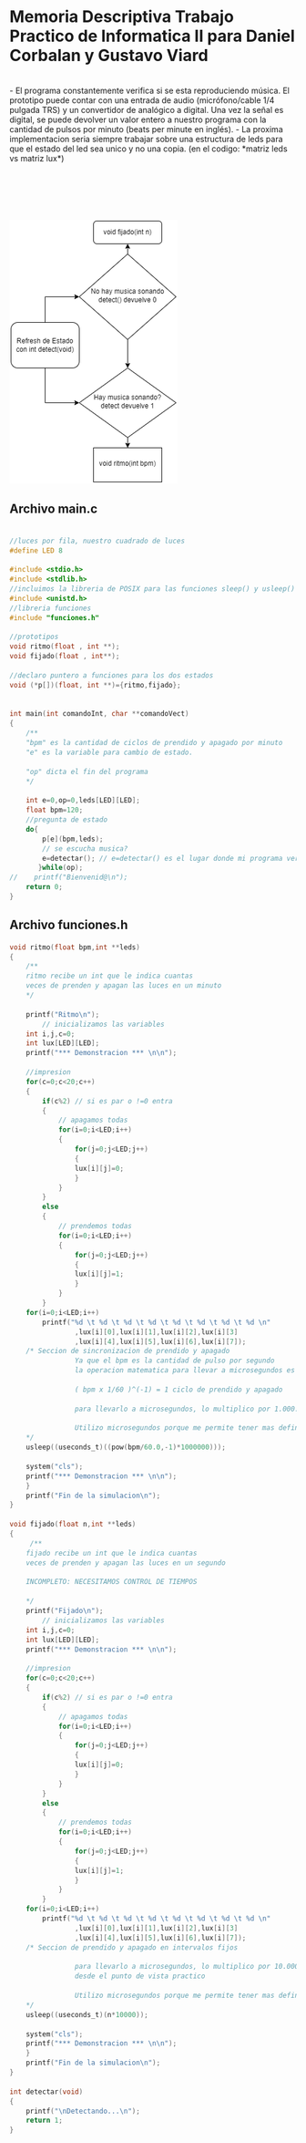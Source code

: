  # Memoria Descriptiva Trabajo Practico de Informatica II para Daniel Corbalan y Gustavo Viard
 </br>
- El programa constantemente verifica si se esta reproduciendo música. El prototipo puede contar con una entrada de audio (micrófono/cable 1/4 pulgada TRS) y un convertidor de analógico a digital. Una vez la señal es digital, se puede devolver un valor entero a nuestro programa con la cantidad de pulsos por minuto (beats per minute en inglés). 
- La proxima implementacion seria siempre trabajar sobre una estructura de leds para que el estado del led sea unico y no una copia. (en el codigo: *matriz leds vs matriz lux*)
 </br>

</br>
</br>
</br>
</br>
</br>



![Diagrama de la maquina de estados](./maquinadeestados2.0.png)

## Archivo main.c
```c

//luces por fila, nuestro cuadrado de luces
#define LED 8

#include <stdio.h>
#include <stdlib.h>
//incluimos la libreria de POSIX para las funciones sleep() y usleep()
#include <unistd.h>
//libreria funciones
#include "funciones.h"

//prototipos
void ritmo(float , int **);
void fijado(float , int**);

//declaro puntero a funciones para los dos estados
void (*p[])(float, int **)={ritmo,fijado};


int main(int comandoInt, char **comandoVect)
{
    /**
    "bpm" es la cantidad de ciclos de prendido y apagado por minuto
    "e" es la variable para cambio de estado.

    "op" dicta el fin del programa
    */

    int e=0,op=0,leds[LED][LED];
    float bpm=120;
    //pregunta de estado
    do{
        p[e](bpm,leds);
        // se escucha musica?
        e=detectar(); // e=detectar() es el lugar donde mi programa verificaria si la parte de procesamiento detecta musica sonando
       }while(op);
//    printf("Bienvenid@\n");
    return 0;
}

```

## Archivo funciones.h
```c
void ritmo(float bpm,int **leds)
{
    /**
    ritmo recibe un int que le indica cuantas
    veces de prenden y apagan las luces en un minuto
    */

    printf("Ritmo\n");
        // inicializamos las variables
    int i,j,c=0;
    int lux[LED][LED];
    printf("*** Demonstracion *** \n\n");

    //impresion
    for(c=0;c<20;c++)
    {
        if(c%2) // si es par o !=0 entra
        {
            // apagamos todas
            for(i=0;i<LED;i++)
            {
                for(j=0;j<LED;j++)
                {
                lux[i][j]=0;
                }
            }
        }
        else
        {
            // prendemos todas
            for(i=0;i<LED;i++)
            {
                for(j=0;j<LED;j++)
                {
                lux[i][j]=1;
                }
            }
        }
    for(i=0;i<LED;i++)
        printf("%d \t %d \t %d \t %d \t %d \t %d \t %d \t %d \n"
                ,lux[i][0],lux[i][1],lux[i][2],lux[i][3]
                ,lux[i][4],lux[i][5],lux[i][6],lux[i][7]);
    /* Seccion de sincronizacion de prendido y apagado
                Ya que el bpm es la cantidad de pulso por segundo
                la operacion matematica para llevar a microsegundos es la siguiente.

                ( bpm x 1/60 )^(-1) = 1 ciclo de prendido y apagado

                para llevarlo a microsegundos, lo multiplico por 1.000.000

                Utilizo microsegundos porque me permite tener mas definicion.
    */
    usleep((useconds_t)((pow(bpm/60.0,-1)*1000000)));

    system("cls");
    printf("*** Demonstracion *** \n\n");
    }
    printf("Fin de la simulacion\n");
}

void fijado(float n,int **leds)
{
     /**
    fijado recibe un int que le indica cuantas
    veces de prenden y apagan las luces en un segundo

    INCOMPLETO: NECESITAMOS CONTROL DE TIEMPOS

    */
    printf("Fijado\n");
        // inicializamos las variables
    int i,j,c=0;
    int lux[LED][LED];
    printf("*** Demonstracion *** \n\n");

    //impresion
    for(c=0;c<20;c++)
    {
        if(c%2) // si es par o !=0 entra
        {
            // apagamos todas
            for(i=0;i<LED;i++)
            {
                for(j=0;j<LED;j++)
                {
                lux[i][j]=0;
                }
            }
        }
        else
        {
            // prendemos todas
            for(i=0;i<LED;i++)
            {
                for(j=0;j<LED;j++)
                {
                lux[i][j]=1;
                }
            }
        }
    for(i=0;i<LED;i++)
        printf("%d \t %d \t %d \t %d \t %d \t %d \t %d \t %d \n"
                ,lux[i][0],lux[i][1],lux[i][2],lux[i][3]
                ,lux[i][4],lux[i][5],lux[i][6],lux[i][7]);
    /* Seccion de prendido y apagado en intervalos fijos

                para llevarlo a microsegundos, lo multiplico por 10.000 ya que n es un numero relativo
                desde el punto de vista practico

                Utilizo microsegundos porque me permite tener mas definicion.
    */
    usleep((useconds_t)(n*10000));

    system("cls");
    printf("*** Demonstracion *** \n\n");
    }
    printf("Fin de la simulacion\n");
}

int detectar(void)
{
    printf("\nDetectando...\n");
    return 1;
}
```
